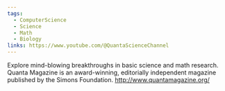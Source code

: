 ```yaml
---
tags:
  - ComputerScience
  - Science
  - Math
  - Biology
links: https://www.youtube.com/@QuantaScienceChannel
---
```

Explore mind-blowing breakthroughs in basic science and math research. Quanta Magazine is an award-winning, editorially independent magazine published by the Simons Foundation. http://www.quantamagazine.org/ 